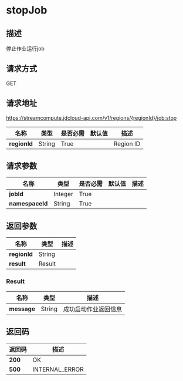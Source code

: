 # stopJob


## 描述
停止作业运行job

## 请求方式
GET

## 请求地址
https://streamcompute.jdcloud-api.com/v1/regions/{regionId}/job:stop

|名称|类型|是否必需|默认值|描述|
|---|---|---|---|---|
|**regionId**|String|True||Region ID|

## 请求参数
|名称|类型|是否必需|默认值|描述|
|---|---|---|---|---|
|**jobId**|Integer|True|||
|**namespaceId**|String|True|||


## 返回参数
|名称|类型|描述|
|---|---|---|
|**regionId**|String||
|**result**|Result||


### <a name="Result">Result</a>
|名称|类型|描述|
|---|---|---|
|**message**|String|成功启动作业返回信息|

## 返回码
|返回码|描述|
|---|---|
|**200**|OK|
|**500**|INTERNAL_ERROR|
